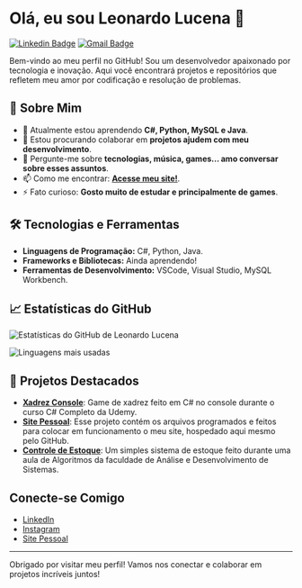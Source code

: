 # Olá, eu sou Leonardo Lucena 👋

[![Linkedin Badge](https://img.shields.io/badge/-leorlucena-blue?style=flat-square&logo=Linkedin&logoColor=white&link=https://www.linkedin.com/in/leo-lucena24/)](https://www.linkedin.com/in/leo-lucena24/)
[![Gmail Badge](https://img.shields.io/badge/-leorlucena@gmail.com-c14438?style=flat-square&logo=Gmail&logoColor=white&link=mailto:leorlucena@gmail.com)](mailto:leorlucena@gmail.com)

Bem-vindo ao meu perfil no GitHub! Sou um desenvolvedor apaixonado por tecnologia e inovação. Aqui você encontrará projetos e repositórios que refletem meu amor por codificação e resolução de problemas. 

## 🚀 Sobre Mim

- 🌱 Atualmente estou aprendendo **C#, Python, MySQL e Java**.
- 👯 Estou procurando colaborar em **projetos ajudem com meu desenvolvimento**.
- 💬 Pergunte-me sobre **tecnologias, música, games... amo conversar sobre esses assuntos**.
- 📫 Como me encontrar: **[Acesse meu site!](https://leorlucena.github.io/)**.
- ⚡ Fato curioso: **Gosto muito de estudar e principalmente de games**.

## 🛠️ Tecnologias e Ferramentas

- **Linguagens de Programação:** C#, Python, Java.
- **Frameworks e Bibliotecas:** Ainda aprendendo!
- **Ferramentas de Desenvolvimento:** VSCode, Visual Studio, MySQL Workbench.

## 📈 Estatísticas do GitHub

![Estatísticas do GitHub de Leonardo Lucena](https://github-readme-stats.vercel.app/api?username=leorlucena&show_icons=true&theme=radical)

![Linguagens mais usadas](https://github-readme-stats.vercel.app/api/top-langs/?username=leorlucena&layout=compact&theme=radical)

## 📂 Projetos Destacados

- [**Xadrez Console**](https://github.com/LeoRlucena/xadrez-console): Game de xadrez feito em C# no console durante o curso C# Completo da Udemy.
- [**Site Pessoal**](https://github.com/LeoRlucena/leorlucena.github.io): Esse projeto contém os arquivos programados e feitos para colocar em funcionamento o meu site, hospedado aqui mesmo pelo GitHub.
- [**Controle de Estoque**](https://github.com/LeoRlucena/projeto_controle_de_estoque): Um simples sistema de estoque feito durante uma aula de Algoritmos da faculdade de Análise e Desenvolvimento de Sistemas.

## Conecte-se Comigo

- [LinkedIn](https://www.linkedin.com/in/leo-lucena24/)
- [Instagram](https://www.instagram.com/leorlucena/)
- [Site Pessoal](https://leorlucena.github.io/)

---

Obrigado por visitar meu perfil! Vamos nos conectar e colaborar em projetos incríveis juntos!

<!---
LeoRlucena/LeoRlucena is a ✨ special ✨ repository because its `README.md` (this file) appears on your GitHub profile.
You can click the Preview link to take a look at your changes.
--->
